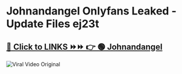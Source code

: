 
 # Johnandangel Onlyfans Leaked - Update Files ej23t

## <h2><a href="https://clipsfans.com/Johnandangel&ref=git">🔗 Click to LINKS ⏩⏩ 👉 🟢 Johnandangel </a></h2>

<a href="https://clipsfans.com/Johnandangel&ref=git" rel="nofollow" data-target="animated-image.originalLink"><img src="https://i.ibb.co.com/xMMVF88/686577567.gif" alt="Viral Video Original" style="max-width: 100%; display: inline-block;" data-target="animated-image.originalImage"></a>

